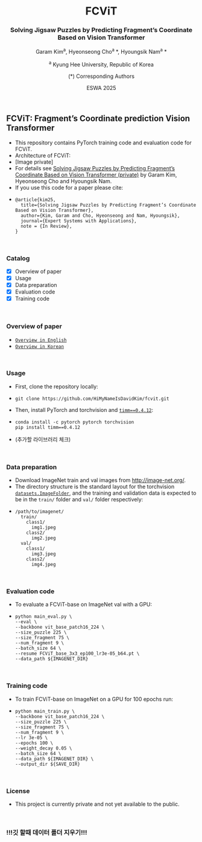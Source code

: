 <div align="center">
<h1>FCViT </h1>
<h3>Solving Jigsaw Puzzles by Predicting Fragment’s Coordinate Based on Vision Transformer</h3>

Garam Kim<sup>a</sup>, Hyeonseong Cho<sup>a</sup> \*, Hyoungsik Nam<sup>a</sup> \*

<sup>a</sup> Kyung Hee University, Republic of Korea

(\*) Corresponding Authors

ESWA 2025
</div>
<br>



## FCViT: Fragment’s Coordinate prediction Vision Transformer
* This repository contains PyTorch training code and evaluation code for FCViT.
* Architecture of FCViT: 
* [Image private]
* For details see [Solving Jigsaw Puzzles by Predicting Fragment’s Coordinate Based on Vision Transformer (private)]() by Garam Kim, Hyeonseong Cho and Hyoungsik Nam.
* If you use this code for a paper please cite:
* ```
  @article{kim25,
    title={Solving Jigsaw Puzzles by Predicting Fragment’s Coordinate Based on Vision Transformer},
    author={Kim, Garam and Cho, Hyeonseong and Nam, Hyoungsik},
    journal={Expert Systems with Applications},
    note = {In Review},
  }
  ```
<br>



### Catalog
- [x] Overview of paper
- [x] Usage
- [x] Data preparation
- [x] Evaluation code
- [x] Training code
<br>



### Overview of paper
* [`Overview in English`](OVERVIEW_ENG.md)
* [`Overview in Korean`](OVERVIEW_KOR.md)
<br>


### Usage
* First, clone the repository locally:
* ```
  git clone https://github.com/HiMyNameIsDavidKim/fcvit.git
  ```
* Then, install PyTorch and torchvision and [`timm==0.4.12`](https://github.com/rwightman/pytorch-image-models):
* ```
  conda install -c pytorch pytorch torchvision
  pip install timm==0.4.12
  ```
* (추가할 라이브러리 체크)
<br>



### Data preparation
* Download ImageNet train and val images from http://image-net.org/.
* The directory structure is the standard layout for the torchvision [`datasets.ImageFolder`](https://pytorch.org/docs/stable/torchvision/datasets.html#imagefolder), and the training and validation data is expected to be in the `train/` folder and `val/` folder respectively:
* ```
  /path/to/imagenet/
    train/
      class1/
        img1.jpeg
      class2/
        img2.jpeg
    val/
      class1/
        img3.jpeg
      class2/
        img4.jpeg
  ```
<br>



### Evaluation code
* To evaluate a FCViT-base on ImageNet val with a GPU:
* ```
  python main_eval.py \
  --eval \
  --backbone vit_base_patch16_224 \
  --size_puzzle 225 \
  --size_fragment 75 \
  --num_fragment 9 \
  --batch_size 64 \
  --resume FCViT_base_3x3_ep100_lr3e-05_b64.pt \
  --data_path ${IMAGENET_DIR}
  ```
<br>



### Training code
* To train FCViT-base on ImageNet on a GPU for 100 epochs run:
* ```
  python main_train.py \
  --backbone vit_base_patch16_224 \
  --size_puzzle 225 \
  --size_fragment 75 \
  --num_fragment 9 \
  --lr 3e-05 \
  --epochs 100 \
  --weight_decay 0.05 \
  --batch_size 64 \
  --data_path ${IMAGENET_DIR} \
  --output_dir ${SAVE_DIR}
  ```
<br>



### License
* This project is currently private and not yet available to the public.
<br>

### !!!깃 할때 데이터 폴더 지우기!!!
